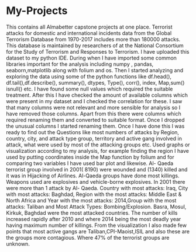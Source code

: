 # My-Projects
This contains all Almabetter capstone projects at one place.
Terrorist attacks for domestic and international incidents data from the Global Terrorism Database from 1970-2017 includes more than 180000 attacks. This database is maintained by researchers of at the National Consortium for the Study of Terrorism and Responses to Terrorism. I have uploaded this dataset to my python IDE.
During when I have imported some common libraries important for the analysis including numpy , pandas, seaborn,matplotlib along with folium and os.
Then I started analyzing and exploring the data using some of the python functions like df.head(), df.tail(),df.describe(), summary(), dtypes, Type(), corr(), index, Map,sum() isnull() etc.
I have found some null values which required the suitable treatment. After this I have checked the amount of available columns which were present in my dataset and I checked the correlation for these.
I saw that many columns were not relevant and more sensible for analysis so I have removed those columns. Apart from this there were columns which required renaming them and converted to suitable format.
 Once I dropped the unusual columns I started renaming them. Once I have done this I was ready to find out the Questions like most numbers of attacks by Region, country, city, and attack type group, territory and active gang involved in attack, what were used by most of the attacking groups etc.
 Used graphs or visualization according to my analysis, for example finding the region I have used by putting coordinates inside the Map function by folium and for comparing two variables I have used bar plot and likewise.
Al- Qaeda terrorist group involved in 2001( 8190) were wounded and (1340) killed and it was in Hijacking of Airlines.
Al-Qaeda groups have done most killings. Weapons used are explosives and vehicle-borne explosives. In 2001 there were more than 1 attack by Al- Qaeda.
Country with most attacks: Iraq, City with most attacks: Baghdad, Region with the most attacks: Middle East & North Africa and Year with the most attacks: 2014,Group with the most attacks: Taliban and Most Attack Types: Bombing/Explosion. Basra, Mosul, Kirkuk, Baghdad were the most attacked countries.
The number of kills increased rapidly after 2010 and where 2014 being the most deadly year having maximum number of killings.
From the visualization I also made few points that most active gangs are Taliban,CPI-Maoist,ISIL and also these are the groups more contagious. Where 47% of the terrorist groups are unknown.
